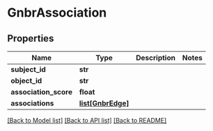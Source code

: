 # GnbrAssociation

## Properties
Name | Type | Description | Notes
------------ | ------------- | ------------- | -------------
**subject_id** | **str** |  | 
**object_id** | **str** |  | 
**association_score** | **float** |  | 
**associations** | [**list[GnbrEdge]**](GnbrEdge.md) |  | 

[[Back to Model list]](../README.md#documentation-for-models) [[Back to API list]](../README.md#documentation-for-api-endpoints) [[Back to README]](../README.md)


